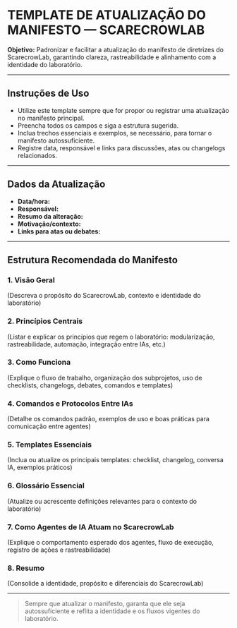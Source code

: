 # TEMPLATE DE ATUALIZAÇÃO DO MANIFESTO — SCARECROWLAB

**Objetivo:** Padronizar e facilitar a atualização do manifesto de diretrizes do ScarecrowLab, garantindo clareza, rastreabilidade e alinhamento com a identidade do laboratório.

---

## Instruções de Uso
- Utilize este template sempre que for propor ou registrar uma atualização no manifesto principal.
- Preencha todos os campos e siga a estrutura sugerida.
- Inclua trechos essenciais e exemplos, se necessário, para tornar o manifesto autossuficiente.
- Registre data, responsável e links para discussões, atas ou changelogs relacionados.

---

## Dados da Atualização
- **Data/hora:**
- **Responsável:**
- **Resumo da alteração:**
- **Motivação/contexto:**
- **Links para atas ou debates:**

---

## Estrutura Recomendada do Manifesto

### 1. Visão Geral
(Descreva o propósito do ScarecrowLab, contexto e identidade do laboratório)

### 2. Princípios Centrais
(Listar e explicar os princípios que regem o laboratório: modularização, rastreabilidade, automação, integração entre IAs, etc.)

### 3. Como Funciona
(Explique o fluxo de trabalho, organização dos subprojetos, uso de checklists, changelogs, debates, comandos e templates)

### 4. Comandos e Protocolos Entre IAs
(Detalhe os comandos padrão, exemplos de uso e boas práticas para comunicação entre agentes)

### 5. Templates Essenciais
(Inclua ou atualize os principais templates: checklist, changelog, conversa IA, exemplos práticos)

### 6. Glossário Essencial
(Atualize ou acrescente definições relevantes para o contexto do laboratório)

### 7. Como Agentes de IA Atuam no ScarecrowLab
(Explique o comportamento esperado dos agentes, fluxo de execução, registro de ações e rastreabilidade)

### 8. Resumo
(Consolide a identidade, propósito e diferenciais do ScarecrowLab)

---

> Sempre que atualizar o manifesto, garanta que ele seja autossuficiente e reflita a identidade e os fluxos vigentes do laboratório.
